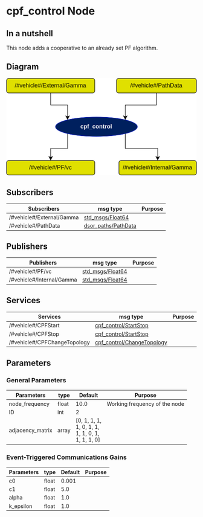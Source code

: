 # cpf_control Node

## In a nutshell
This node adds a cooperative to an already set PF algorithm.

## Diagram
![cpf\_control Diagram](img/cpf_control.png)

## Subscribers
| Subscribers | msg type | Purpose |
| --- | --- | --- |
| /#vehicle#/External/Gamma | [std\_msgs/Float64]() | |
| /#vehicle#/PathData | [dsor\_paths/PathData]() | |

## Publishers
| Publishers | msg type | Purpose |
| --- | --- | --- |
| /#vehicle#/PF/vc | [std\_msgs/Float64]() | |
| /#vehicle#/Internal/Gamma | [std\_msgs/Float64]() | |

## Services
| Services | msg type | Purpose |
| --- | --- | --- |
| /#vehicle#/CPFStart | [cpf\_control/StartStop](StartStop.md) | |
| /#vehicle#/CPFStop | [cpf\_control/StartStop](StartStop.md) | |
| /#vehicle#/CPFChangeTopology | [cpf\_control/ChangeTopology](ChangeTopology.md) | |

## Parameters

### General Parameters
| Parameters | type | Default | Purpose |
| --- | --- | --- | --- |
| node\_frequency | float | 10.0 | Working frequency of the node |
| ID | int | 2 | |
| adjacency\_matrix | array | [0, 1, 1, 1, <br /> 1, 0, 1, 1, <br /> 1, 1, 0, 1, <br /> 1, 1, 1, 0] | |

### Event-Triggered Communications Gains
| Parameters | type | Default | Purpose |
| --- | --- | --- | --- |
| c0 | float | 0.001 | |
| c1 | float | 5.0 | |
| alpha | float | 1.0 | |
| k\_epsilon | float | 1.0 | |